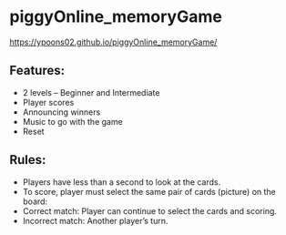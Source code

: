 # piggyOnline_memoryGame
https://ypoons02.github.io/piggyOnline_memoryGame/

<h2>Features:</h2> 
<ul>
<li>2 levels – Beginner and Intermediate </li>
<li>Player scores</li>
<li>Announcing winners</li>
<li>Music to go with the game </li>
<li>Reset</li>
</ul>

<h2>Rules:</h2> 
<ul>
<li>Players have less than a second to look at the cards.</li>
<li>To score, player must select the same pair of cards (picture) on the board:</li> 
<li>Correct match: Player can continue to select the cards and scoring.</li>
<li>Incorrect match: Another player’s turn. </li>
